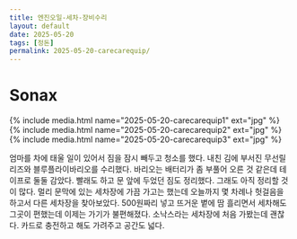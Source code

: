```yaml
---
title: 엔진오일-세차-장비수리
layout: default
date: 2025-05-20
tags: [정돈]
permalink: 2025-05-20-carecarequip/
---
```


# Sonax 

{% include media.html name="2025-05-20-carecarequip1" ext="jpg" %}
{% include media.html name="2025-05-20-carecarequip2" ext="jpg" %}
{% include media.html name="2025-05-20-carecarequip3" ext="jpg" %}

엄마를 차에 태울 일이 있어서 짐을 잠시 빼두고 청소를 했다. 내친 김에 부서진 무선릴리즈와
블루플라이바리오를 수리했다.  바리오는 배터리가 좀 부풀어 오른 것 같은데 테이프로 둘둘 감았다. 
빨래도 하고 문 앞에 두었던 짐도 정리했다. 그래도 아직 정리할 것이 많다. 
멀리 문막에 있는 세차장에 가끔 가고는 했는데 오늘까지 몇 차례나 헛걸음을 하고서 다른 세차장을 찾아보았다. 500원짜리 넣고 뜨거운 볕에 땀 흘리면서 세차해도 그곳이 편했는데 이제는 가기가 불편해졌다. 소낙스라는 세차장에 처음 가봤는데 괜찮다. 카드로 충전하고 해도 가려주고 공간도 넓다. 
